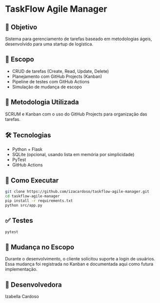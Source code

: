 # TaskFlow Agile Manager

## 🎯 Objetivo
Sistema para gerenciamento de tarefas baseado em metodologias ágeis, desenvolvido para uma startup de logística.

## 📌 Escopo
- CRUD de tarefas (Create, Read, Update, Delete)
- Planejamento com GitHub Projects (Kanban)
- Pipeline de testes com GitHub Actions
- Simulação de mudança de escopo

## 🔧 Metodologia Utilizada
SCRUM e Kanban com o uso do GitHub Projects para organização das tarefas.

## 🛠️ Tecnologias
- Python + Flask
- SQLite (opcional, usando lista em memória por simplicidade)
- PyTest
- GitHub Actions

## 🚀 Como Executar
```bash
git clone https://github.com/izacardoso/taskflow-agile-manager.git
cd taskflow-agile-manager
pip install -r requirements.txt
python src/app.py
```

## ✅ Testes
```bash
pytest
```

## 🔄 Mudança no Escopo
Durante o desenvolvimento, o cliente solicitou suporte a login de usuários. Essa mudança foi registrada no Kanban e documentada aqui como futura implementação.

## 👤 Desenvolvedora
Izabella Cardoso